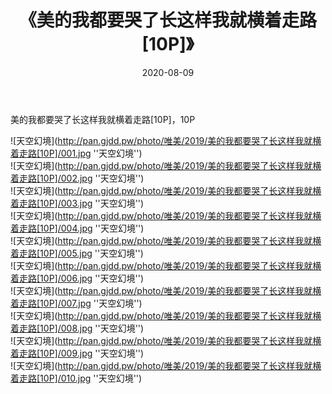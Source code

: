 ﻿---
layout: post
title:  《美的我都要哭了长这样我就横着走路[10P]》
date:   2020-08-09
img: http://pan.gjdd.pw/photo/唯美/2019/美的我都要哭了长这样我就横着走路[10P]/000.jpg
categories: [美女, 清纯, 唯美]
---

美的我都要哭了长这样我就横着走路[10P]，10P



![天空幻境](http://pan.gjdd.pw/photo/唯美/2019/美的我都要哭了长这样我就横着走路[10P]/001.jpg ''天空幻境'') <br>
![天空幻境](http://pan.gjdd.pw/photo/唯美/2019/美的我都要哭了长这样我就横着走路[10P]/002.jpg ''天空幻境'') <br>
![天空幻境](http://pan.gjdd.pw/photo/唯美/2019/美的我都要哭了长这样我就横着走路[10P]/003.jpg ''天空幻境'') <br>
![天空幻境](http://pan.gjdd.pw/photo/唯美/2019/美的我都要哭了长这样我就横着走路[10P]/004.jpg ''天空幻境'') <br>
![天空幻境](http://pan.gjdd.pw/photo/唯美/2019/美的我都要哭了长这样我就横着走路[10P]/005.jpg ''天空幻境'') <br>
![天空幻境](http://pan.gjdd.pw/photo/唯美/2019/美的我都要哭了长这样我就横着走路[10P]/006.jpg ''天空幻境'') <br>
![天空幻境](http://pan.gjdd.pw/photo/唯美/2019/美的我都要哭了长这样我就横着走路[10P]/007.jpg ''天空幻境'') <br>
![天空幻境](http://pan.gjdd.pw/photo/唯美/2019/美的我都要哭了长这样我就横着走路[10P]/008.jpg ''天空幻境'') <br>
![天空幻境](http://pan.gjdd.pw/photo/唯美/2019/美的我都要哭了长这样我就横着走路[10P]/009.jpg ''天空幻境'') <br>
![天空幻境](http://pan.gjdd.pw/photo/唯美/2019/美的我都要哭了长这样我就横着走路[10P]/010.jpg ''天空幻境'') <br>